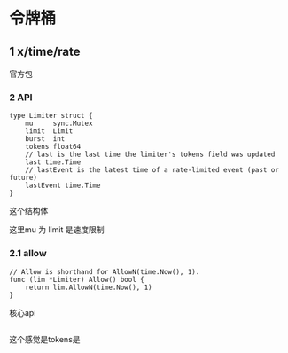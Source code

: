 # 令牌桶

## 1 x/time/rate

官方包                                                                                                                                                                                

### 2 API

```
type Limiter struct {
	mu     sync.Mutex
	limit  Limit
	burst  int
	tokens float64
	// last is the last time the limiter's tokens field was updated
	last time.Time
	// lastEvent is the latest time of a rate-limited event (past or future)
	lastEvent time.Time
}
```

这个结构体

这里mu 为 limit 是速度限制 



### 2.1 allow

```
// Allow is shorthand for AllowN(time.Now(), 1).
func (lim *Limiter) Allow() bool {
	return lim.AllowN(time.Now(), 1)
}
```

核心api

```

```

这个感觉是tokens是




